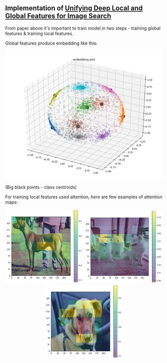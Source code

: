 
## Implementation of [Unifying Deep Local and Global Features for Image Search](https://arxiv.org/abs/2001.05027)


From paper above it's important to train model in two steps - training global features & training local features.

Global features produce embedding like this:

<p align="center">
    <img src="misc/global_features_embedding.png">
</p>

(Big black points - class centroids)

For training local features used attention, here are few examples of attention maps:

<p align="center" float="left">
    <img src="misc/attention_heatmap_0.png" width="250">
    <img src="misc/attention_heatmap_1.png" width="250">
    <img src="misc/attention_heatmap_2.png" width="250">
</p>

